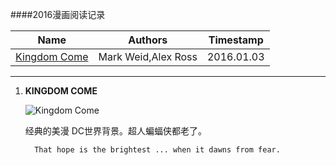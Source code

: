 ####2016漫画阅读记录




| Name            | Authors                  | Timestamp        |
|----------------|--------------------------|------------------|
| [Kingdom Come][1]     | Mark Weid,Alex Ross       | 2016.01.03 |      



[1]: <https://en.wikipedia.org/wiki/Kingdom_Come_(comics)> "Kingdom Come"




-------


1. **KINGDOM COME**

   ![Kingdom Come](http://www.oconowocc.com/wp-content/uploads/2013/06/Kingdom_Come_Action_Figures_1024x768.jpg)

   经典的美漫 DC世界背景。超人蝙蝠侠都老了。
  
         That hope is the brightest ... when it dawns from fear.
  